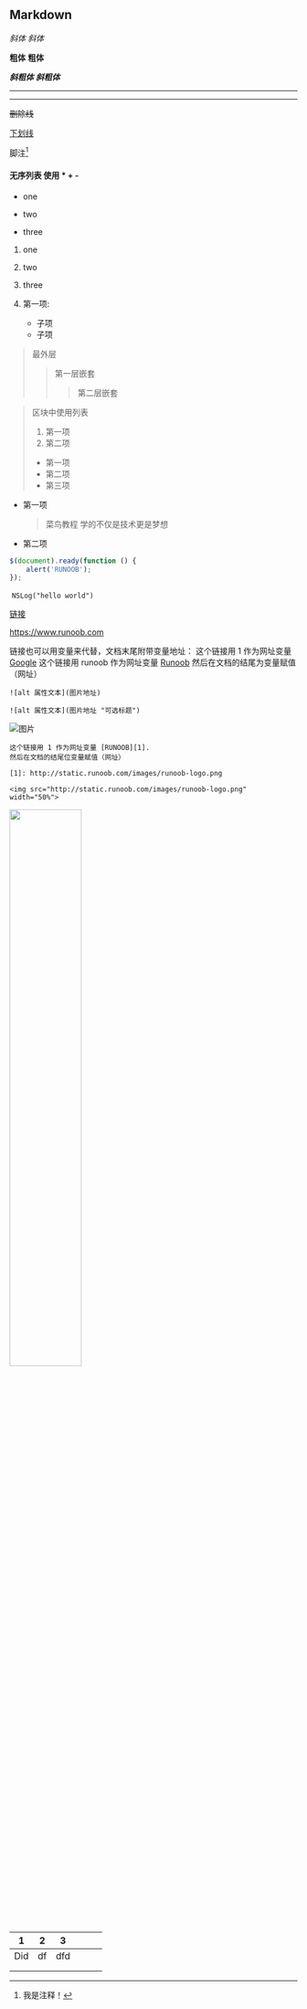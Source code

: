 ## Markdown

*斜体*  _斜体_

**粗体**   __粗体__

***斜粗体***  ___斜粗体___

***

____

~~删除线~~

<u>下划线</u>

脚注[^注释] 

[^注释]:我是注释！

#### 无序列表 使用 * + -

* one

* two
* three

1. one
2. two
3. three

1. 第一项:
    * 子项
    * 子项



> 最外层
> > 第一层嵌套
> >
> > > 第二层嵌套



> 区块中使用列表
> 1. 第一项
> 2. 第二项
> + 第一项
> + 第二项
> + 第三项



* 第一项
    > 菜鸟教程
    > 学的不仅是技术更是梦想
* 第二项



```javascript
$(document).ready(function () {
    alert('RUNOOB');
});
```



​	`NSLog("hello world")`

[链接](https://www.baidu.com)

<https://www.runoob.com>

链接也可以用变量来代替，文档末尾附带变量地址：
这个链接用 1 作为网址变量 [Google][1]
这个链接用 runoob 作为网址变量 [Runoob][runoob]
然后在文档的结尾为变量赋值（网址）

[1]: http://www.google.com/
[runoob]: http://www.runoob.com/
[baidu]: http://baidu.com

```
![alt 属性文本](图片地址)

![alt 属性文本](图片地址 "可选标题")
```

![图片](http://static.runoob.com/images/runoob-logo.png "image")

```
这个链接用 1 作为网址变量 [RUNOOB][1].
然后在文档的结尾位变量赋值（网址）

[1]: http://static.runoob.com/images/runoob-logo.png
```

```
<img src="http://static.runoob.com/images/runoob-logo.png" width="50%">
```

<img src="http://static.runoob.com/images/runoob-logo.png" width="50%">

| 1    | 2    | 3    |      |      |      |
| ---- | ---- | ---- | ---- | ---- | ---- |
| Did  | df   | dfd  |      |      |      |
|      |      |      |      |      |      |
|      |      |      |      |      |      |
